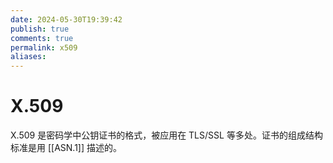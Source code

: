 ```yaml
---
date: 2024-05-30T19:39:42
publish: true
comments: true
permalink: x509
aliases:
---
```


# X.509

X.509 是密码学中公钥证书的格式，被应用在 TLS/SSL 等多处。证书的组成结构标准是用 [[ASN.1]] 描述的。
